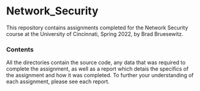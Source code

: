 # Network_Security
This repository contains assignments completed for the Network Security course at the University of Cincinnati, Spring 2022, by Brad Bruesewitz. 

### Contents

All the directories contain the source code, any data that was required to complete the assignment, as well as a report which detais the specifics of the assignment and how it was completed. To further your understanding of each assignment, please see each report. 




